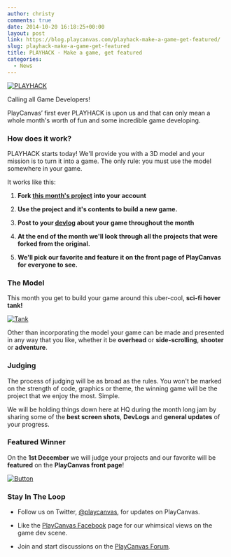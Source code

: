```yaml
---
author: christy
comments: true
date: 2014-10-20 16:18:25+00:00
layout: post
link: https://blog.playcanvas.com/playhack-make-a-game-get-featured/
slug: playhack-make-a-game-get-featured
title: PLAYHACK - Make a game, get featured
categories:
  - News
---
```


[![PLAYHACK](/img/PLAYHACK_clear.png)](/img/PLAYHACK_clear.png)

Calling all Game Developers!

PlayCanvas’ first ever PLAYHACK is upon us and that can only mean a whole month's worth of fun and some incredible game developing.

### How does it work?

PLAYHACK starts today! We'll provide you with a 3D model and your mission is to turn it into a game. The only rule: you must use the model somewhere in your game.

It works like this:

1. **Fork [this month's project](https://playcanvas.com/project/331485/overview/playhack-nov-14) into your account**

2. **Use the project and it's contents to build a new game.**

3. **Post to your [devlog](https://blog.playcanvas.com/the-devlog-playcanvas-community-feature/) about your game throughout the month**

4. **At the end of the month we'll look through all the projects that were forked from the original.**

5. **We'll pick our favorite and feature it on the front page of PlayCanvas for everyone to see.**

### The Model

This month you get to build your game around this uber-cool, **sci-fi hover tank!**

[![Tank](/img/tank.jpg)](/img/tank.jpg)

Other than incorporating the model your game can be made and presented in any way that you like, whether it be **overhead** or **side-scrolling**, **shooter** or **adventure**.

### Judging

The process of judging will be as broad as the rules. You won't be marked on the strength of code, graphics or theme, the winning game will be the project that we enjoy the most. Simple.

We will be holding things down here at HQ during the month long jam by sharing some of the **best screen shots**, **DevLogs** and **general updates** of your progress.

### Featured Winner

On the **1st December** we will judge your projects and our favorite will be **featured** on the **PlayCanvas front page**!

[![Button](/img/button-1.png)](https://playcanvas.com/project/331485/overview/playhack-nov-14)

### Stay In The Loop

- Follow us on Twitter, [@playcanvas](https://twitter.com/playcanvas), for updates on PlayCanvas.

- Like the [PlayCanvas Facebook](https://facebook.com/playcanvas) page for our whimsical views on the game dev scene.

- Join and start discussions on the [PlayCanvas Forum](https://forum.playcanvas.com/).
